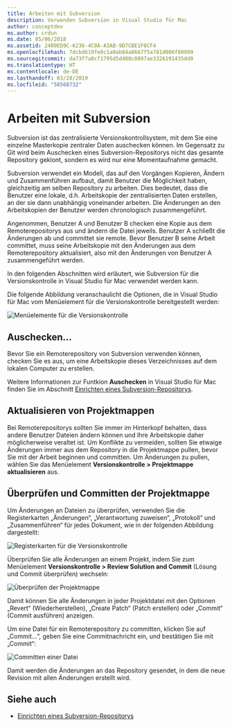 ```yaml
---
title: Arbeiten mit Subversion
description: Verwenden Subversion in Visual Studio für Mac
author: conceptdev
ms.author: crdun
ms.date: 05/06/2018
ms.assetid: 2400ED9C-6236-4C0A-A3AB-9D7CBE1F0CF4
ms.openlocfilehash: 7dcbd619fe0c1a0ab84a8667f5a781d006f80999
ms.sourcegitcommit: da73f7a0cf1795d5d400c0897ae3326191435dd0
ms.translationtype: HT
ms.contentlocale: de-DE
ms.lasthandoff: 03/28/2019
ms.locfileid: "58568732"
---
```

# <a name="working-with-subversion"></a>Arbeiten mit Subversion

Subversion ist das zentralisierte Versionskontrollsystem, mit dem Sie eine einzelne Masterkopie zentraler Daten auschecken können. Im Gegensatz zu Git wird beim Auschecken eines Subversion-Repositorys nicht das gesamte Repository geklont, sondern es wird nur eine Momentaufnahme gemacht.

Subversion verwendet ein Modell, das auf den Vorgängen Kopieren, Ändern und Zusammenführen aufbaut, damit Benutzer die Möglichkeit haben, gleichzeitig am selben Repository zu arbeiten. Dies bedeutet, dass die Benutzer eine lokale, d.h. Arbeitskopie der zentralisierten Daten erstellen, an der sie dann unabhängig voneinander arbeiten. Die Änderungen an den Arbeitskopien der Benutzer werden chronologisch zusammengeführt.

Angenommen, Benutzer A und Benutzer B checken eine Kopie aus dem Remoterepositorys aus und ändern die Datei jeweils. Benutzer A schließt die Änderungen ab und committet sie remote. Bevor Benutzer B seine Arbeit committet, muss seine Arbeitskopie mit den Änderungen aus dem Remoterepository aktualisiert, also mit den Änderungen von Benutzer A zusammengeführt werden.

In den folgenden Abschnitten wird erläutert, wie Subversion für die Versionskontrolle in Visual Studio für Mac verwendet werden kann.

Die folgende Abbildung veranschaulicht die Optionen, die in Visual Studio für Mac vom Menüelement für die Versionskontrolle bereitgestellt werden:

![Menüelemente für die Versionskontrolle](media/version-control-svnVersionControlMenu.png)

## <a name="checkout"></a>Auschecken…

Bevor Sie ein Remoterepository von Subversion verwenden können, checken Sie es aus, um eine Arbeitskopie dieses Verzeichnisses auf dem lokalen Computer zu erstellen.

Weitere Informationen zur Funtkion **Auschecken** in Visual Studio für Mac finden Sie im Abschnitt [Einrichten eines Subversion-Repositorys](set-up-subversion-repository.md).

## <a name="update-solution"></a>Aktualisieren von Projektmappen

Bei Remoterepositorys sollten Sie immer im Hinterkopf behalten, dass andere Benutzer Dateien ändern können und Ihre Arbeitskopie daher möglicherweise veraltet ist. Um Konflikte zu vermeiden, sollten Sie etwaige Änderungen immer aus dem Repository in die Projektmappe pullen, bevor Sie mit der Arbeit beginnen und committen. Um Änderungen zu pullen, wählen Sie das Menüelement **Versionskontrolle > Projektmappe aktualisieren** aus.

## <a name="review-solution-and-commit"></a>Überprüfen und Committen der Projektmappe

Um Änderungen an Dateien zu überprüfen, verwenden Sie die Registerkarten „Änderungen“, „Verantwortung zuweisen“, „Protokoll“ und „Zusammenführen“ für jedes Dokument, wie in der folgenden Abbildung dargestellt:

![Registerkarten für die Versionskontrolle](media/version-control-vcTabs.png)

Überprüfen Sie alle Änderungen an einem Projekt, indem Sie zum Menüelement **Versionskontrolle > Review Solution and Commit** (Lösung und Commit überprüfen) wechseln:

![Überprüfen der Projektmappe](media/version-control-vcStatus.png)

Damit können Sie alle Änderungen in jeder Projektdatei mit den Optionen „Revert“ (Wiederherstellen), „Create Patch“ (Patch erstellen) oder „Commit“ (Commit ausführen) anzeigen.

Um eine Datei für ein Remoterepository zu committen, klicken Sie auf „Commit...“, geben Sie eine Commitnachricht ein, und bestätigen Sie mit „Commit“:

![Committen einer Datei](media/version-control-svnCommit.png)

Damit werden die Änderungen an das Repository gesendet, in dem die neue Revision mit allen Änderungen erstellt wird.

## <a name="see-also"></a>Siehe auch

- [Einrichten eines Subversion-Repositorys](set-up-subversion-repository.md)
